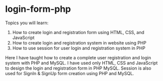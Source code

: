 # login-form-php

Topics you will learn:
1) How to create login and registration form using HTML, CSS, and JavaScript
3) How to create login and registration system in website using PHP
4) How to use session for user login and registration system in PHP

Here I have taught how to create a complete user registration and login system with PHP and MySQL. I have used only HTML, CSS and JavaScript to design the login and registration form in PHP MySQL. Session is also used for SignIn & SignUp form creation using PHP and MySQL.
